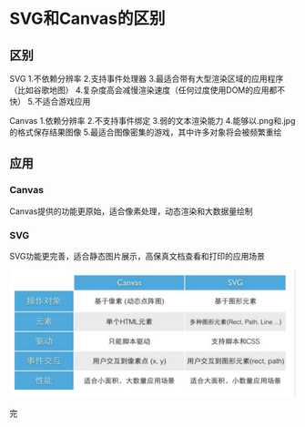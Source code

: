 # SVG和Canvas的区别

## 区别
SVG
1.不依赖分辨率
2.支持事件处理器
3.最适合带有大型渲染区域的应用程序（比如谷歌地图）
4.复杂度高会减慢渲染速度（任何过度使用DOM的应用都不快）
5.不适合游戏应用

Canvas
1.依赖分辨率
2.不支持事件绑定
3.弱的文本渲染能力
4.能够以.png和.jpg的格式保存结果图像
5.最适合图像密集的游戏，其中许多对象将会被频繁重绘


## 应用

### Canvas
Canvas提供的功能更原始，适合像素处理，动态渲染和大数据量绘制

### SVG
SVG功能更完善，适合静态图片展示，高保真文档查看和打印的应用场景

![./img/svg-canvas.jpg](./img/svg-canvas.jpg)


完

